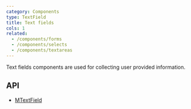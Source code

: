 ```yaml
---
category: Components
type: TextField
title: Text fields
cols: 1
related:
  - /components/forms
  - /components/selects
  - /components/textareas
---
```


Text fields components are used for collecting user provided information.

## API

- [MTextField](/api/MTextField)